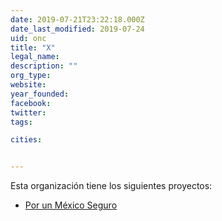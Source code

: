 ```yaml
---
date: 2019-07-21T23:22:18.000Z
date_last_modified: 2019-07-24
uid: onc
title: "X"
legal_name: 
description: ""
org_type: 
website: 
year_founded: 
facebook: 
twitter: 
tags:

cities: 


---
```


Esta organización tiene los siguientes proyectos:

- [Por un México Seguro](/proyectos/por-un-mexico-seguro)
